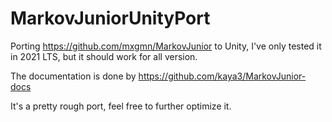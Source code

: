 # MarkovJuniorUnityPort
 
Porting https://github.com/mxgmn/MarkovJunior to Unity, I've only tested it in 2021 LTS, but it should work for all version.

The documentation is done by https://github.com/kaya3/MarkovJunior-docs

It's a pretty rough port, feel free to further optimize it.